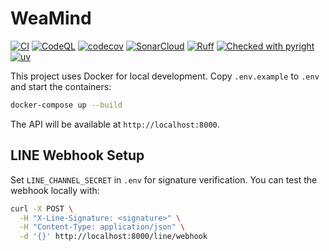 # WeaMind

[![CI](https://github.com/kyomind/WeaMind/actions/workflows/ci.yml/badge.svg)](https://github.com/kyomind/WeaMind/actions/workflows/ci.yml)
[![CodeQL](https://github.com/kyomind/WeaMind/actions/workflows/codeql.yml/badge.svg)](https://github.com/kyomind/WeaMind/security/code-scanning)
[![codecov](https://codecov.io/gh/kyomind/WeaMind/branch/main/graph/badge.svg)](https://codecov.io/gh/kyomind/WeaMind)
[![SonarCloud](https://sonarcloud.io/api/project_badges/measure?project=kyomind_WeaMind&metric=sqale_rating)](https://sonarcloud.io/summary/overall?id=kyomind_WeaMind)
[![Ruff](https://img.shields.io/endpoint?url=https://raw.githubusercontent.com/astral-sh/ruff/main/assets/badge/v2.json)](https://github.com/astral-sh/ruff)
[![Checked with pyright](https://microsoft.github.io/pyright/img/pyright_badge.svg)](https://microsoft.github.io/pyright/)
[![uv](https://img.shields.io/endpoint?url=https://raw.githubusercontent.com/astral-sh/uv/main/assets/badge/v0.json)](https://github.com/astral-sh/uv)

This project uses Docker for local development. Copy `.env.example` to `.env` and start the containers:

```bash
docker-compose up --build
```

The API will be available at `http://localhost:8000`.

## LINE Webhook Setup

Set `LINE_CHANNEL_SECRET` in `.env` for signature verification. You can test the
webhook locally with:

```bash
curl -X POST \
  -H "X-Line-Signature: <signature>" \
  -H "Content-Type: application/json" \
  -d '{}' http://localhost:8000/line/webhook
```
